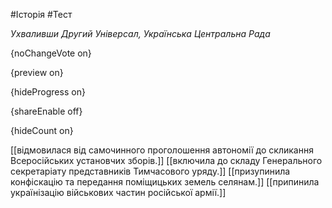 #Історія #Тест

*Ухваливши Другий Універсал, Українська Центральна Рада*

{noChangeVote on}

{preview on}

{hideProgress on}

{shareEnable off}

{hideCount on}

[[відмовилася від самочинного проголошення автономії до скликання Всеросійських установчих зборів.]]
[[включила до складу Генерального секретаріату представників Тимчасового уряду.]]
[[призупинила конфіскацію та передання поміщицьких земель селянам.]]
[[припинила українізацію військових частин російської армії.]]
